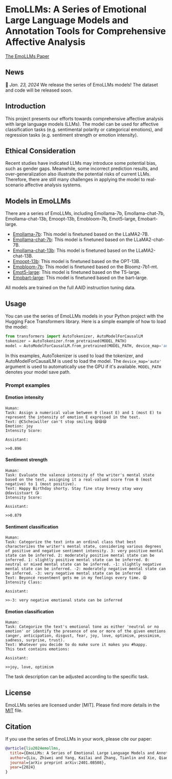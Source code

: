 # EmoLLMs: A Series of Emotional Large Language Models and Annotation Tools for Comprehensive Affective Analysis

[The EmoLLMs Paper](https://arxiv.org/abs/2401.08508)

## News

📢 *Jan. 23, 2024* We release the series of EmoLLMs models! The dataset and code will be released soon.

## Introduction

This project presents our efforts towards comprehensive affective analysis with large language models (LLMs).
The model can be used for affective classification tasks (e.g. sentimental polarity
or categorical emotions), and regression tasks (e.g. sentiment strength or emotion intensity).

## Ethical Consideration

Recent studies have indicated LLMs may introduce some potential
bias, such as gender gaps. Meanwhile, some incorrect prediction results, and over-generalization
also illustrate the potential risks of current LLMs. Therefore, there
are still many challenges in applying the model to real-scenario
affective analysis systems.

## Models in EmoLLMs

There are a series of EmoLLMs, including Emollama-7b, Emollama-chat-7b, Emollama-chat-13b,  Emoopt-13b, Emobloom-7b, Emot5-large, Emobart-large.

- [Emollama-7b](https://huggingface.co/lzw1008/Emollama-7b): This model is finetuned based on the LLaMA2-7B. 
- [Emollama-chat-7b](https://huggingface.co/lzw1008/Emollama-chat-7b): This model is finetuned based on the LLaMA2-chat-7B.  
- [Emollama-chat-13b](https://huggingface.co/lzw1008/Emollama-chat-13b): This model is finetuned based on the LLaMA2-chat-13B. 
- [Emoopt-13b](https://huggingface.co/lzw1008/Emoopt-13b): This model is finetuned based on the OPT-13B. 
- [Emobloom-7b](https://huggingface.co/lzw1008/Emobloom-7b): This model is finetuned based on the Bloomz-7b1-mt. 
- [Emot5-large](https://huggingface.co/lzw1008/Emot5-large): This model is finetuned based on the T5-large.
- [Emobart-large](https://huggingface.co/lzw1008/Emobart-large): This model is finetuned based on the bart-large. 

All models are trained on the full AAID instruction tuning data.



## Usage

You can use the series of EmoLLMs models in your Python project with the Hugging Face Transformers library. Here is a simple example of how to load the model:

```python
from transformers import AutoTokenizer, AutoModelForCausalLM
tokenizer = AutoTokenizer.from_pretrained(MODEL_PATH)
model = AutoModelForCausalLM.from_pretrained(MODEL_PATH, device_map='auto')
```

In this examples, AutoTokenizer is used to load the tokenizer, and AutoModelForCausalLM is used to load the model. The `device_map='auto'` argument is used to automatically
use the GPU if it's available. `MODEL_PATH` denotes your model save path.

### Prompt examples

#### Emotion intensity

    Human: 
    Task: Assign a numerical value between 0 (least E) and 1 (most E) to represent the intensity of emotion E expressed in the text.
    Text: @CScheiwiller can't stop smiling 😆😆😆
    Emotion: joy
    Intensity Score:

    Assistant:

    >>0.896

#### Sentiment strength

    Human:
    Task: Evaluate the valence intensity of the writer's mental state based on the text, assigning it a real-valued score from 0 (most negative) to 1 (most positive).
    Text: Happy Birthday shorty. Stay fine stay breezy stay wavy @daviistuart 😘
    Intensity Score:

    Assistant:

    >>0.879

#### Sentiment classification

    Human:
    Task: Categorize the text into an ordinal class that best characterizes the writer's mental state, considering various degrees of positive and negative sentiment intensity. 3: very positive mental state can be inferred. 2: moderately positive mental state can be inferred. 1: slightly positive mental state can be inferred. 0: neutral or mixed mental state can be inferred. -1: slightly negative mental state can be inferred. -2: moderately negative mental state can be inferred. -3: very negative mental state can be inferred
    Text: Beyoncé resentment gets me in my feelings every time. 😩
    Intensity Class:

    Assistant:

    >>-3: very negative emotional state can be inferred

#### Emotion classification

    Human:
    Task: Categorize the text's emotional tone as either 'neutral or no emotion' or identify the presence of one or more of the given emotions (anger, anticipation, disgust, fear, joy, love, optimism, pessimism, sadness, surprise, trust).
    Text: Whatever you decide to do make sure it makes you #happy.
    This text contains emotions:

    Assistant:

    >>joy, love, optimism
The task description can be adjusted according to the specific task.

## License

EmoLLMs series are licensed under [MIT]. Please find more details in the [MIT](LICENSE) file.

## Citation

If you use the series of EmoLLMs in your work, please cite our paper:

```bibtex
@article{liu2024emollms,
  title={EmoLLMs: A Series of Emotional Large Language Models and Annotation Tools for Comprehensive Affective Analysis},
  author={Liu, Zhiwei and Yang, Kailai and Zhang, Tianlin and Xie, Qianqian and Yu, Zeping and Ananiadou, Sophia},
  journal={arXiv preprint arXiv:2401.08508},
  year={2024}
}
```
